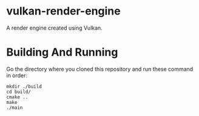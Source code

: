 # vulkan-render-engine

A render engine created using Vulkan.


# Building And Running

Go the directory where you cloned this repository and run these command in order:

```
mkdir ./build
cd build/
cmake ..
make
./main
```
